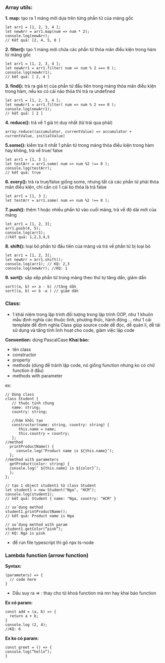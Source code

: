 ### Array utils:
**1. map:** tạo ra 1 mảng mới dựa trên từng phần tử của mảng gốc
```
let arr1 = [1, 2, 3, 4 ];
let newArr = arr1.map(num => num * 2);
console.log(newArr);
// Kết quả: [2, 4, 5, 8 ]
```

**2. filter():** tạo 1 mảng mới chứa các phần tử thỏa mãn điều kiện trong hàm từ mảng gốc
```
let arr1 = [1, 2, 3, 4 ];
let newArr1 = arr1.filter( num => num % 2 === 0 );
console.log(newArr1);
// kết quả: [ 2, 4 ]
```

**3. find():** trả ra giá trị của phần tử đầu tiên trong mảng thỏa mãn điều kiện trong hàm, nếu ko có cái nào thỏa thì trả ra undefined
```
let arr1 = [1, 2, 3, 4 ];
let newArr1 = arr1.filter( num => num % 2 === 0 );
console.log(newArr1);
// kết quả: [ 2 ]
```

**4. reduce():** trả về 1 giá trị duy nhất (từ trái qua phải)
```
array.reduce((accumulator, currentValue) => accumulator + currentValue, initialValue)
```

**5.some():** kiểm tra ít nhất 1 phần tử trong mảng thỏa điều kiện trong hàm hay không, trả về true/ false
```
let arr1 = [1, 3 ];
let testArr = arr1.some( num => num %2 !== 0 );
console.log(testArr);
// kết quả: true
```

**6. every():** trả ra true/false giống some, nhưng tất cả các phần tử phải thỏa mãn điều kiện, chỉ cần có 1 cái ko thỏa là trả false
```
let arr1 = [1, 3 ];
let testArr = arr1.some( num => num %2 !== 0 );
```

**7. push():** thêm 1 hoặc nhiều phần tử vào cuối mảng, trả về độ dài mới của mảng
```
let arr1 = [1, 2, 3];
arr1.push(4, 5);
console.log(arr1);
//kết quả: 1,2,3,4,5
```

**8. shift():** loại bỏ phần tử đầu tiên của mảng và trả về phần tử bị loại bỏ
```
let arr1 = [1, 2, 3];
let newArr = arr1.shift();
console.log(arr1); // KQ: 2,3
console.log(newArr); //KQ: 1
```

**9. sort():** sắp xếp phần tử trong mảng theo thứ tự tăng dần, giảm dần
```
sort((a, b) => a - b) //tăng dần
sort((a, b) => b -a ) // giảm dần
```

### Class: 
- 1 khái niệm trong lập trình đối tượng trong lập trình OOP, như 1 khuôn mẫu định nghĩa các thuộc tính, phương thức, hành động ... như 1 cái template để định nghĩa
Class giúp source code dễ đọc, dễ quản lí, dễ tái sử dụng và tăng tính linh hoạt cho code, giảm việc lặp code

**Convention:** dùng PascalCase
**Khai báo:**
- tên class
- constructor
- property
- methods (dùng để tránh lặp code, nó giống function nhưng ko có chữ function ở đầu)
- methods with parameter

ex: 
```
// Dùng class
class Student {
   // thuộc tính chung
   name: string;
   country: string;

   //hàm khởi tạo
   constructor(name: string, country: string) {
      this.name = name;
      this.country = country;
   };
//method
  printProductName() {
     console.log(‘Product name is ${this.name}’);
  };
//method with parameters
  getProduct(color: string) {
  console.log(‘ ${this.name} is ${color}’);
  };
};

// tạo 1 object student1 từ class Student
let student1 = new Student("Nga", "HCM");
console.log(student1);
// kết quả: Student { name: "Nga, country: "HCM" }

// sử dụng method
student1.printProductName();
// kết quả: Product name is Nga

// sử dụng method with param
student1.getColor(“pink”);
// KQ: Nga is pink
```
- để run file typescript thì gõ npx ts-node

### Lambda function (arrow function)
**Syntax:**
```
(parameters) => {
  // code here
}
```
- Dấu suy ra => : thay cho từ khoá function mà mn hay khai báo function

**Ex có param:**
```
const add = (a, b) => {
  return a + b;
}
console.log (2, 4);
//KQ: 6
```

**Ex ko có param:**
```
const greet = () => {
console.log(“hello”);
}
```
